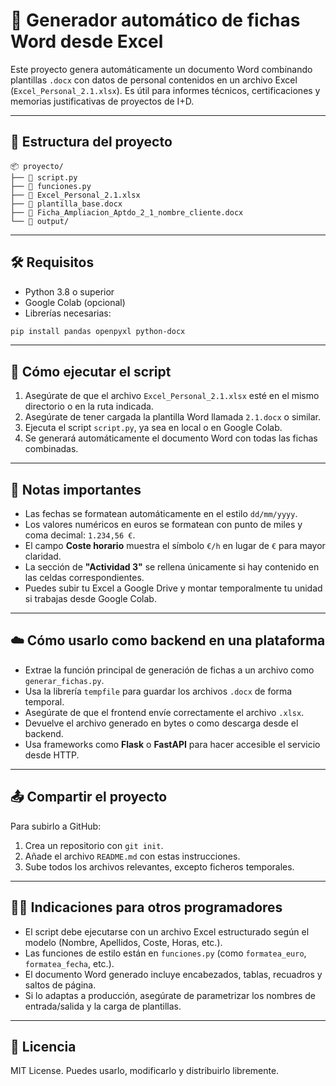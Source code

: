
# 🧾 Generador automático de fichas Word desde Excel

Este proyecto genera automáticamente un documento Word combinando plantillas `.docx` con datos de personal contenidos en un archivo Excel (`Excel_Personal_2.1.xlsx`). Es útil para informes técnicos, certificaciones y memorias justificativas de proyectos de I+D.

---

## 📁 Estructura del proyecto

```
📦 proyecto/
├── 📄 script.py
├── 📄 funciones.py
├── 📄 Excel_Personal_2.1.xlsx
├── 📄 plantilla_base.docx
├── 📄 Ficha_Ampliacion_Aptdo_2_1_nombre_cliente.docx
└── 📂 output/
```

---

## 🛠 Requisitos

- Python 3.8 o superior
- Google Colab (opcional)
- Librerías necesarias:

```bash
pip install pandas openpyxl python-docx
```

---

## 🔧 Cómo ejecutar el script

1. Asegúrate de que el archivo `Excel_Personal_2.1.xlsx` esté en el mismo directorio o en la ruta indicada.
2. Asegúrate de tener cargada la plantilla Word llamada `2.1.docx` o similar.
3. Ejecuta el script `script.py`, ya sea en local o en Google Colab.
4. Se generará automáticamente el documento Word con todas las fichas combinadas.

---

## 📌 Notas importantes

- Las fechas se formatean automáticamente en el estilo `dd/mm/yyyy`.
- Los valores numéricos en euros se formatean con punto de miles y coma decimal: `1.234,56 €`.
- El campo **Coste horario** muestra el símbolo `€/h` en lugar de `€` para mayor claridad.
- La sección de **"Actividad 3"** se rellena únicamente si hay contenido en las celdas correspondientes.
- Puedes subir tu Excel a Google Drive y montar temporalmente tu unidad si trabajas desde Google Colab.

---

## ☁️ Cómo usarlo como backend en una plataforma

- Extrae la función principal de generación de fichas a un archivo como `generar_fichas.py`.
- Usa la librería `tempfile` para guardar los archivos `.docx` de forma temporal.
- Asegúrate de que el frontend envíe correctamente el archivo `.xlsx`.
- Devuelve el archivo generado en bytes o como descarga desde el backend.
- Usa frameworks como **Flask** o **FastAPI** para hacer accesible el servicio desde HTTP.

---

## 📤 Compartir el proyecto

Para subirlo a GitHub:

1. Crea un repositorio con `git init`.
2. Añade el archivo `README.md` con estas instrucciones.
3. Sube todos los archivos relevantes, excepto ficheros temporales.

---

## 👨‍💻 Indicaciones para otros programadores

- El script debe ejecutarse con un archivo Excel estructurado según el modelo (Nombre, Apellidos, Coste, Horas, etc.).
- Las funciones de estilo están en `funciones.py` (como `formatea_euro`, `formatea_fecha`, etc.).
- El documento Word generado incluye encabezados, tablas, recuadros y saltos de página.
- Si lo adaptas a producción, asegúrate de parametrizar los nombres de entrada/salida y la carga de plantillas.

---

## 📃 Licencia

MIT License. Puedes usarlo, modificarlo y distribuirlo libremente.
